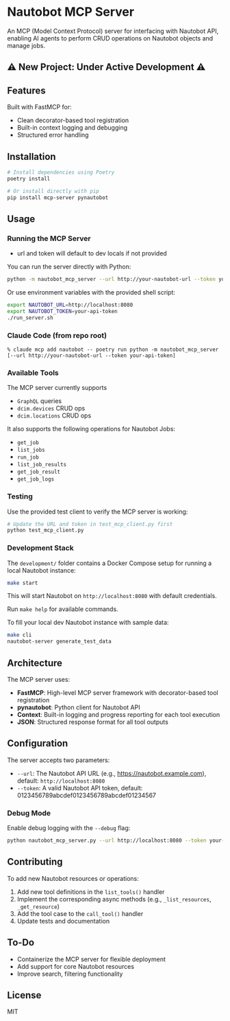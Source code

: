 # Nautobot MCP Server

An MCP (Model Context Protocol) server for interfacing with Nautobot API, enabling AI agents to perform CRUD operations on Nautobot objects and manage jobs.

## ⚠️ New Project: Under Active Development ⚠️

## Features

Built with FastMCP for:
- Clean decorator-based tool registration
- Built-in context logging and debugging
- Structured error handling

## Installation

```bash
# Install dependencies using Poetry
poetry install

# Or install directly with pip
pip install mcp-server pynautobot
```

## Usage

### Running the MCP Server
- url and token will default to dev locals if not provided

You can run the server directly with Python:

```bash
python -m nautobot_mcp_server --url http://your-nautobot-url --token your-api-token
```

Or use environment variables with the provided shell script:

```bash
export NAUTOBOT_URL=http://localhost:8080
export NAUTOBOT_TOKEN=your-api-token
./run_server.sh
```

### Claude Code (from repo root)
```shell
% claude mcp add nautobot -- poetry run python -m nautobot_mcp_server [--url http://your-nautobot-url --token your-api-token]
```

### Available Tools

The MCP server currently supports
 - `GraphQL` queries
 - `dcim.devices` CRUD ops
 - `dcim.locations` CRUD ops

It also supports the following operations for Nautobot Jobs:
 - `get_job`
 - `list_jobs`
 - `run_job`
 - `list_job_results`
 - `get_job_result`
 - `get_job_logs`

### Testing

Use the provided test client to verify the MCP server is working:

```bash
# Update the URL and token in test_mcp_client.py first
python test_mcp_client.py
```

### Development Stack

The `development/` folder contains a Docker Compose setup for running a local Nautobot instance:

```bash
make start
```

This will start Nautobot on `http://localhost:8080` with default credentials.

Run `make help` for available commands.

To fill your local dev Nautobot instance with sample data:
```bash
make cli
nautobot-server generate_test_data
```

## Architecture

The MCP server uses:
- **FastMCP**: High-level MCP server framework with decorator-based tool registration
- **pynautobot**: Python client for Nautobot API
- **Context**: Built-in logging and progress reporting for each tool execution
- **JSON**: Structured response format for all tool outputs

## Configuration

The server accepts two parameters:
- `--url`: The Nautobot API URL (e.g., https://nautobot.example.com), default: `http://localhost:8080`
- `--token`: A valid Nautobot API token, default: 0123456789abcdef0123456789abcdef01234567

### Debug Mode

Enable debug logging with the `--debug` flag:

```bash
python nautobot_mcp_server.py --url http://localhost:8080 --token your-token --debug
```

## Contributing

To add new Nautobot resources or operations:

1. Add new tool definitions in the `list_tools()` handler
2. Implement the corresponding async methods (e.g., `_list_resources`, `_get_resource`)
3. Add the tool case to the `call_tool()` handler
4. Update tests and documentation

## To-Do
- Containerize the MCP server for flexible deployment
- Add support for core Nautobot resources
- Improve search, filtering functionality

## License

MIT
